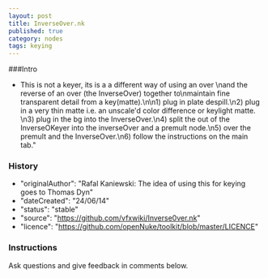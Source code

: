 ```yaml
---
layout: post
title: InverseOver.nk
published: true
category: nodes
tags: keying
---
```


###Intro
- This is not a keyer, its is a a different way of using an over \nand the reverse of an over (the InverseOver) together to\nmaintain fine transparent detail from a key(matte).\n\n1) plug in plate despill.\n2) plug in a very thin matte i.e. an unscale'd color difference or keylight matte. \n3) plug in the bg into the InverseOver.\n4) split the out of the InverseOKeyer into the inverseOver and a premult node.\n5) over the premult and the InverseOver.\n6) follow the instructions on the main tab."

### History
- "originalAuthor": "Rafal Kaniewski: The idea of using this for keying goes to Thomas Dyn"
- "dateCreated": "24/06/14"
- "status": "stable"
- "source": "https://github.com/vfxwiki/Inverse0ver.nk"
- "licence": "https://github.com/openNuke/toolkit/blob/master/LICENCE"

### Instructions
Ask questions and give feedback in comments below.

